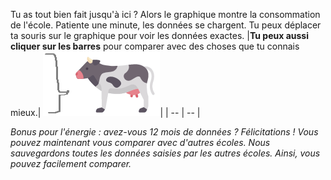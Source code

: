 Tu as tout bien fait jusqu'à ici ? Alors le graphique montre la consommation de l'école. Patiente une minute, les données se chargent. Tu peux déplacer ta souris sur le graphique pour voir les données exactes. 
|**Tu peux aussi cliquer sur les barres** pour comparer avec des choses que tu connais mieux.| ![](https://github.com/GoodPlanetBelgium/text_GSDT/raw/main/images/1%20koe%20met%20ballon.png)|
| -- | -- |

*Bonus pour l'énergie : avez-vous 12 mois de données ? Félicitations ! Vous pouvez maintenant vous comparer avec d'autres écoles. Nous sauvegardons toutes les données saisies par les autres écoles. Ainsi, vous pouvez facilement comparer.*
